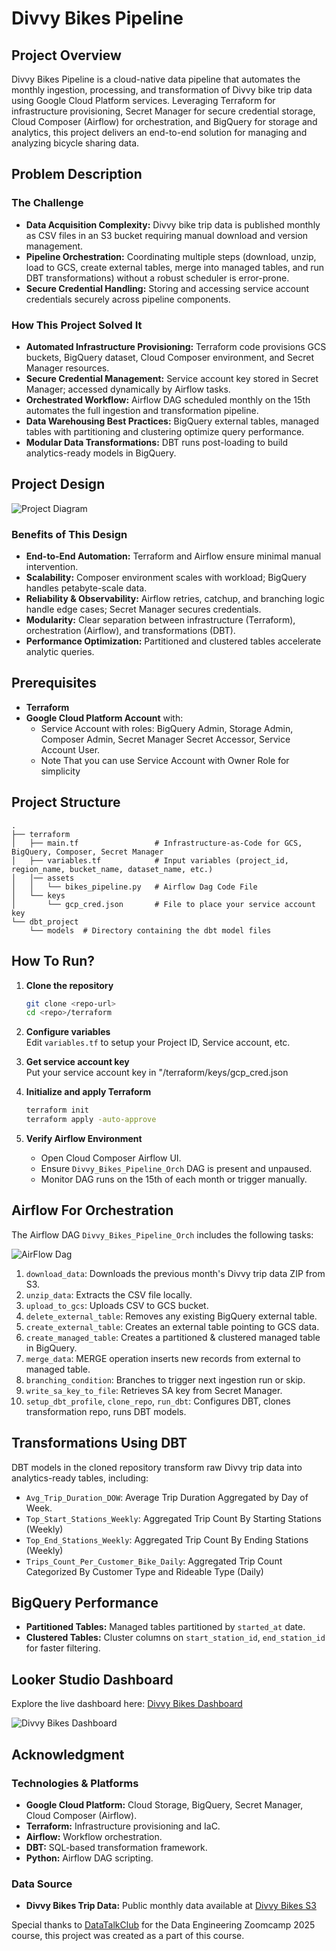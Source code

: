 # Divvy Bikes Pipeline

## Project Overview
Divvy Bikes Pipeline is a cloud-native data pipeline that automates the monthly ingestion, processing, and transformation of Divvy bike trip data using Google Cloud Platform services. Leveraging Terraform for infrastructure provisioning, Secret Manager for secure credential storage, Cloud Composer (Airflow) for orchestration, and BigQuery for storage and analytics, this project delivers an end-to-end solution for managing and analyzing bicycle sharing data.

## Problem Description
### The Challenge
- **Data Acquisition Complexity:** Divvy bike trip data is published monthly as CSV files in an S3 bucket requiring manual download and version management.
- **Pipeline Orchestration:** Coordinating multiple steps (download, unzip, load to GCS, create external tables, merge into managed tables, and run DBT transformations) without a robust scheduler is error-prone.
- **Secure Credential Handling:** Storing and accessing service account credentials securely across pipeline components.

### How This Project Solved It
- **Automated Infrastructure Provisioning:** Terraform code provisions GCS buckets, BigQuery dataset, Cloud Composer environment, and Secret Manager resources.
- **Secure Credential Management:** Service account key stored in Secret Manager; accessed dynamically by Airflow tasks.
- **Orchestrated Workflow:** Airflow DAG scheduled monthly on the 15th automates the full ingestion and transformation pipeline.
- **Data Warehousing Best Practices:** BigQuery external tables, managed tables with partitioning and clustering optimize query performance.
- **Modular Data Transformations:** DBT runs post-loading to build analytics-ready models in BigQuery.

## Project Design
![Project Diagram](photos/architecture.png)

### Benefits of This Design
- **End-to-End Automation:** Terraform and Airflow ensure minimal manual intervention.
- **Scalability:** Composer environment scales with workload; BigQuery handles petabyte-scale data.
- **Reliability & Observability:** Airflow retries, catchup, and branching logic handle edge cases; Secret Manager secures credentials.
- **Modularity:** Clear separation between infrastructure (Terraform), orchestration (Airflow), and transformations (DBT).
- **Performance Optimization:** Partitioned and clustered tables accelerate analytic queries.

## Prerequisites
- **Terraform**
- **Google Cloud Platform Account** with:
  - Service Account with roles: BigQuery Admin, Storage Admin, Composer Admin, Secret Manager Secret Accessor, Service Account User.
  - Note That you can use Service Account with Owner Role for simplicity

## Project Structure
```
.
├── terraform
│   ├── main.tf                 # Infrastructure-as-Code for GCS, BigQuery, Composer, Secret Manager
│   ├── variables.tf            # Input variables (project_id, region_name, bucket_name, dataset_name, etc.)
│   │── assets
│   │   └── bikes_pipeline.py   # Airflow Dag Code File
│   └── keys
│       └── gcp_cred.json       # File to place your service account key
└── dbt_project
    └── models  # Directory containing the dbt model files
```

## How To Run?
1. **Clone the repository**  
   ```bash
   git clone <repo-url>
   cd <repo>/terraform
   ```

2. **Configure variables**  
   Edit `variables.tf` to setup your Project ID, Service account, etc.

3. **Get service account key**  
   Put your service account key in "<repo>/terraform/keys/gcp_cred.json

4. **Initialize and apply Terraform**  
   ```bash
   terraform init
   terraform apply -auto-approve
   ```

5. **Verify Airflow Environment**  
   - Open Cloud Composer Airflow UI.
   - Ensure `Divvy_Bikes_Pipeline_Orch` DAG is present and unpaused.
   - Monitor DAG runs on the 15th of each month or trigger manually.

## Airflow For Orchestration
The Airflow DAG `Divvy_Bikes_Pipeline_Orch` includes the following tasks:

![AirFlow Dag](photos/airflow_dag.png)

1. `download_data`: Downloads the previous month's Divvy trip data ZIP from S3.
2. `unzip_data`: Extracts the CSV file locally.
3. `upload_to_gcs`: Uploads CSV to GCS bucket.
4. `delete_external_table`: Removes any existing BigQuery external table.
5. `create_external_table`: Creates an external table pointing to GCS data.
6. `create_managed_table`: Creates a partitioned & clustered managed table in BigQuery.
7. `merge_data`: MERGE operation inserts new records from external to managed table.
8. `branching_condition`: Branches to trigger next ingestion run or skip.
9. `write_sa_key_to_file`: Retrieves SA key from Secret Manager.
10. `setup_dbt_profile`, `clone_repo`, `run_dbt`: Configures DBT, clones transformation repo, runs DBT models.

## Transformations Using DBT
DBT models in the cloned repository transform raw Divvy trip data into analytics-ready tables, including:
- `Avg_Trip_Duration_DOW`: Average Trip Duration Aggregated by Day of Week.
- `Top_Start_Stations_Weekly`: Aggregated Trip Count By Starting Stations (Weekly)
- `Top_End_Stations_Weekly`: Aggregated Trip Count By Ending Stations (Weekly)
- `Trips_Count_Per_Customer_Bike_Daily`: Aggregated Trip Count Categorized By Customer Type and Rideable Type (Daily)

## BigQuery Performance
- **Partitioned Tables:** Managed tables partitioned by `started_at` date.
- **Clustered Tables:** Cluster columns on `start_station_id`, `end_station_id` for faster filtering.

## Looker Studio Dashboard
Explore the live dashboard here: [Divvy Bikes Dashboard](https://lookerstudio.google.com/s/mBrKG_2t1o0)

![Divvy Bikes Dashboard](photos/dashboard.png)

## Acknowledgment
### Technologies & Platforms
- **Google Cloud Platform:** Cloud Storage, BigQuery, Secret Manager, Cloud Composer (Airflow).
- **Terraform:** Infrastructure provisioning and IaC.
- **Airflow:** Workflow orchestration.
- **DBT:** SQL-based transformation framework.
- **Python:** Airflow DAG scripting.

### Data Source
- **Divvy Bikes Trip Data:** Public monthly data available at [Divvy Bikes S3](https://divvy-tripdata.s3.amazonaws.com/index.html)

Special thanks to [DataTalkClub](https://datatalks.club/) for the Data Engineering Zoomcamp 2025 course, this project was created as a part of this course.
